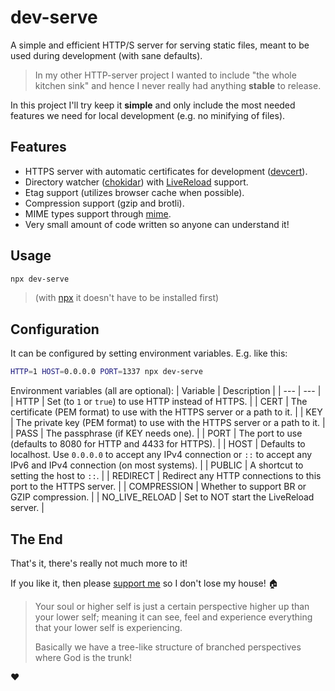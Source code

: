 
# dev-serve

A simple and efficient HTTP/S server for serving static files, meant to be used during development (with sane defaults).

> In my other HTTP-server project I wanted to include "the whole kitchen sink" and hence I never really had anything **stable** to release.

In this project I'll try keep it **simple** and only include the most needed features we need for local development (e.g. no minifying of files).

## Features

* HTTPS server with automatic certificates for development ([devcert](https://www.npmjs.com/package/devcert)).
* Directory watcher ([chokidar](https://www.npmjs.com/package/chokidar)) with [LiveReload](https://chromewebstore.google.com/detail/jnihajbhpnppcggbcgedagnkighmdlei) support.
* Etag support (utilizes browser cache when possible).
* Compression support (gzip and brotli).
* MIME types support through [mime](https://www.npmjs.com/package/mime).
* Very small amount of code written so anyone can understand it!

## Usage

```bash
npx dev-serve
```

> (with [npx](https://docs.npmjs.com/cli/v8/commands/npx) it doesn't have to be installed first)

## Configuration

It can be configured by setting environment variables. E.g. like this:
```bash
HTTP=1 HOST=0.0.0.0 PORT=1337 npx dev-serve
```

Environment variables (all are optional):
| Variable | Description |
| --- | --- |
| HTTP | Set (to `1` or `true`) to use HTTP instead of HTTPS. |
| CERT | The certificate (PEM format) to use with the HTTPS server or a path to it. |
| KEY |  The private key (PEM format) to use with the HTTPS server or a path to it. |
| PASS | The passphrase (if KEY needs one). |
| PORT | The port to use (defaults to 8080 for HTTP and 4433 for HTTPS). |
| HOST | Defaults to localhost. Use `0.0.0.0` to accept any IPv4 connection or `::` to accept any IPv6 and IPv4 connection (on most systems). |
| PUBLIC | A shortcut to setting the host to `::`. |
| REDIRECT | Redirect any HTTP connections to this port to the HTTPS server. |
| COMPRESSION | Whether to support BR or GZIP compression. |
| NO_LIVE_RELOAD | Set to NOT start the LiveReload server. |

## The End

That's it, there's really not much more to it!

If you like it, then please [support me](https://github.com/sponsors/JoakimCh) so I don't lose my house! 🏠


> Your soul or higher self is just a certain perspective higher up than your lower self; meaning it can see, feel and experience everything that your lower self is experiencing.
> 
> Basically we have a tree-like structure of branched perspectives where God is the trunk!

❤️
